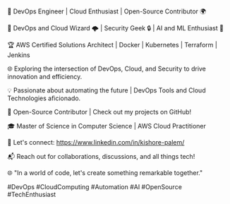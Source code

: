 🚀 DevOps Engineer | Cloud Enthusiast | Open-Source Contributor 🌍

🔧 DevOps and Cloud Wizard 🌩️ | Security Geek 🔒 | AI and ML Enthusiast 🤖

🏆 AWS Certified Solutions Architect | Docker | Kubernetes | Terraform | Jenkins

🌐 Exploring the intersection of DevOps, Cloud, and Security to drive innovation and efficiency.

💡 Passionate about automating the future | DevOps Tools and Cloud Technologies aficionado.

🌟 Open-Source Contributor | Check out my projects on GitHub!

🎓 Master of Science in Computer Science | AWS Cloud Practitioner

🔗 Let's connect: https://www.linkedin.com/in/kishore-palem/ 

📬 Reach out for collaborations, discussions, and all things tech!

🌐 "In a world of code, let's create something remarkable together."

#DevOps #CloudComputing #Automation #AI #OpenSource #TechEnthusiast
